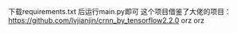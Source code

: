 下载requirements.txt 后运行main.py即可
这个项目借鉴了大佬的项目：https://github.com/lvjianjin/crnn_by_tensorflow2.2.0
orz orz
